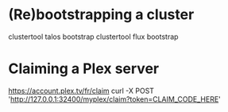 # (Re)bootstrapping a cluster

clustertool talos bootstrap
clustertool flux bootstrap

# Claiming a Plex server

https://account.plex.tv/fr/claim
curl -X POST 'http://127.0.0.1:32400/myplex/claim?token=CLAIM_CODE_HERE'
